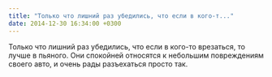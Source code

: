 ```yaml
---
title: "Только что лишний раз убедились, что если в кого-т..."
date: 2014-12-30 16:34:00 +0300
---
```


Только что лишний раз убедились, что если в кого-то врезаться, то лучше в пьяного. Они спокойней относятся к небольшим повреждениям своего авто, и очень рады разъехаться просто так.

